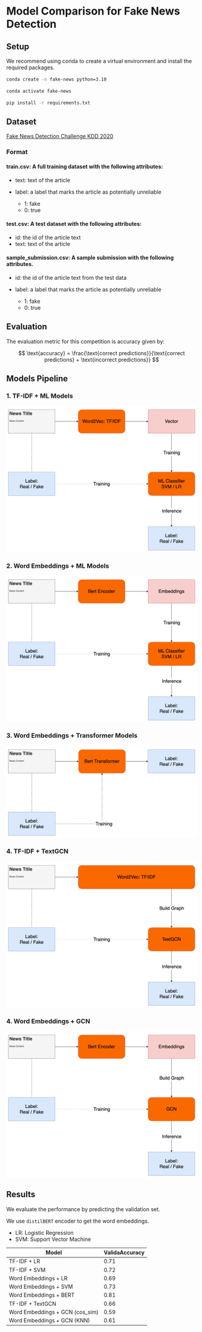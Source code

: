 # Model Comparison for Fake News Detection 

## Setup
We recommend using conda to create a virtual environment and install the required packages.
```bash
conda create -n fake-news python=3.10
```
```bash
conda activate fake-news
```
```bash
pip install -r requirements.txt
```

## Dataset
[Fake News Detection Challenge KDD 2020](https://www.kaggle.com/competitions/fakenewskdd2020)

### Format
#### train.csv: A full training dataset with the following attributes:

- text: text of the article

- label: a label that marks the article as potentially unreliable
    - 1: fake
    - 0: true

#### test.csv: A test dataset with the following attributes:

- id: the id of the article text
- text: text of the article

#### sample_submission.csv: A sample submission with the following attributes.

- id: the id of the article text from the test data

- label: a label that marks the article as potentially unreliable
    - 1: fake
    - 0: true

## Evaluation
The evaluation metric for this competition is accuracy given by:

$$
\text{accuracy} = \frac{\text{correct predictions}}{\text{correct predictions} + \text{incorrect predictions}}
$$

## Models Pipeline

### 1. TF-IDF + ML Models
![pipeline1](workflow/TF-IDF+ML.png)
### 2. Word Embeddings + ML Models
![pipeline2](workflow/Embeddings+ML.png)
### 3. Word Embeddings + Transformer Models
![pipeline3](workflow/transformer-classifier.png)
### 4. TF-IDF + TextGCN
![pipeline4](workflow/TF-IDF+TextGCN.png)
### 4. Word Embeddings + GCN
![pipeline5](workflow/Embedding+GCN.png)

## Results

We evaluate the performance by predicting the validation set.

We use `distilBERT` encoder to get the word embeddings.

- LR: Logistic Regression
- SVM: Support Vector Machine

| Model | ValidaAccuracy |
| --- | --- |
| TF-IDF + LR | 0.71 |
| TF-IDF + SVM | 0.72 |
| Word Embeddings + LR | 0.69 |
| Word Embeddings + SVM | 0.73 |
| Word Embeddings + BERT | 0.81 |
| TF-IDF + TextGCN | 0.66 |
| Word Embeddings + GCN (cos_sim) | 0.59 |
| Word Embeddings + GCN (KNN) | 0.61 |

